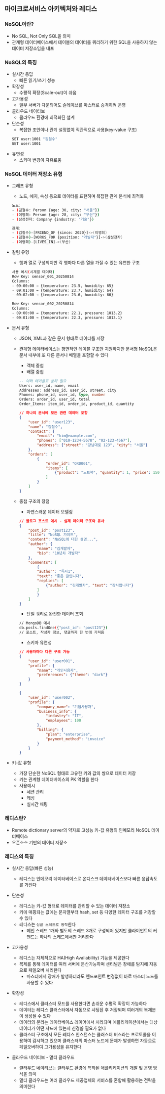 ## 마이크로서비스 아키텍처와 레디스

### NoSQL이란?
+ No SQL, Not Only SQL을 의미
+ 관계형 데이터베이스에서 테이블의 데이터를 쿼리하기 위한 SQL을 사용하지 않는 데이터 저장소임을 내포
    
### NoSQL의 특징
+ 실시간 응답
    - 빠른 읽기/쓰기 성능
+ 확장성
    - 수평적 확장(Scale-out)이 쉬움
+ 고가용성
    - 일부 서버가 다운되어도 슬레이브를 마스터로 승격히켜 운영
+ 클라우드 네이티브
    - 클라우드 환경에 최적화된 설계
+ 단순성
    - 복잡한 조인이나 관계 설정없이 직관적으로 사용(key-value 구조)
    ```bash
    SET user:1001 "김철수"
    GET user:1001
    ```
+ 유연성
    - 스키마 변경이 자유로움

### NoSQL 데이터 저장소 유형
+ 그래프 유형
    - 노드, 에지, 속성 등으로 데이터를 표현하며 복잡한 관계 분석에 최적화
    ```bash
    노드:
    - (김철수: Person {age: 30, city: "서울"})
    - (이영희: Person {age: 28, city: "부산"})
    - (삼성전자: Company {industry: "기술"})

    관계:
    - (김철수)-[FRIEND_OF {since: 2020}]->(이영희)
    - (김철수)-[WORKS_FOR {position: "개발자"}]->(삼성전자)
    - (이영희)-[LIVES_IN]->(부산)
    ```

+ 칼럼 유형
    - 행과 열로 구성되지만 각 행마다 다른 열을 가질 수 있는 유연한 구조
    ```bash
    사용 예시(시계열 데이터)
    Row Key: sensor_001_20250814
    Columns: 
    - 09:00:00 → {temperature: 23.5, humidity: 65}
    - 09:01:00 → {temperature: 23.7, humidity: 64}
    - 09:02:00 → {temperature: 23.6, humidity: 66}

    Row Key: sensor_002_20250814
    Columns:
    - 09:00:00 → {temperature: 22.1, pressure: 1013.2}
    - 09:01:00 → {temperature: 22.3, pressure: 1013.1}
    ```

+ 문서 유형
    - JSON, XML과 같은 문서 형태로 데이터를 저장
    - 관계형 데이터베이스는 평면적인 테이블 구조만 지원하지만 문서형 NoSQL은 문서 내부에 또 다른 문서나 배열을 포함할 수 있다
        - 객체 중첩
        - 배열 중첩

        ```sql
        -- 여러 테이블로 분리 필요
        Users: user_id, name, email
        Addresses: address_id, user_id, street, city
        Phones: phone_id, user_id, type, number
        Orders: order_id, user_id, total
        Order_Items: item_id, order_id, product_id, quantity
        ```

        ```json
        // 하나의 문서에 모든 관련 데이터 포함
        {
            "user_id": "user123",
            "name": "김철수",
            "contact": {
                "email": "kim@example.com",
                "phones": ["010-1234-5678", "02-123-4567"],
                "address": {"street": "강남대로 123", "city": "서울"}
            },
            "orders": [
                {
                    "order_id": "ORD001",
                    "items": [
                        {"product": "노트북", "quantity": 1, "price": 1500000}
                    ]
                }
            ]
        }
        ```
    - 중첩 구조의 장점
        - 자연스러운 데이터 모델링

        ```json
        // 블로그 포스트 예시 - 실제 데이터 구조와 유사
        {
            "post_id": "post123",
            "title": "NoSQL 가이드",
            "content": "NoSQL에 대한 설명...",
            "author": {
                "name": "김개발자",
                "bio": "10년차 개발자"
            },
            "comments": [
                {
                "author": "독자1",
                "text": "좋은 글입니다",
                "replies": [
                    {"author": "김개발자", "text": "감사합니다"}
                ]
                }
            ]
        }
        ```

        - 단일 쿼리로 완전한 데이터 조회
            
        ```bash
        // MongoDB 예시
        db.posts.findOne({"post_id": "post123"})
        // 포스트, 작성자 정보, 댓글까지 한 번에 가져옴
        ```

        - 스키마 유연성
            
        ```json
        // 사용자마다 다른 구조 가능
        {
            "user_id": "user001",
            "profile": {
                "name": "개인사용자",
                "preferences": {"theme": "dark"}
            }            
        }

        {
            "user_id": "user002", 
            "profile": {
                "company_name": "기업사용자",
                "business_info": {
                    "industry": "IT",
                    "employees": 100
                },
                "billing": {
                    "plan": "enterprise",
                    "payment_method": "invoice"
                }
            }
        }
        ```

+ 키-값 유형
    - 가장 단순한 NoSQL 형태로 고유한 키와 값의 쌍으로 데이터 저장
    - 키는 관계형 데이터베이스의 PK 역할을 한다
    - 사용예시
        - 세션 관리
        - 캐싱
        - 실시간 채팅

### 레디스란?
+ Remote dictionary server의 약자로 고성능 키-값 유형의 인메모리 NoSQL 데이터베이스
+ 오픈소스 기반의 데이터 저장소

### 레디스의 특징
+ 실시간 응답(빠른 성능)
    - 레디스는 인메모리 데이터베이스로 온디스크 데이터베이스보다 빠른 응답속도를 가진다

+ 단순성
    - 레디스는 키-값 형태로 데이터를 관리할 수 있는 데이터 저장소
    - 키에 매핑되는 값에는 문자열부터 hash, set 등 다양한 데이터 구조를 저장할 수 있다
    - 레디스는 `싱글 스레드로 동작`한다
        - 메인 스레드 1개와 별도의 스레드 3개로 구성되어 있지만 클라이언트의 커맨드는 하나의 스레드에서만 처리한다

+ 고가용성
    - 레디스는 자체적으로 HA(High Availability) 기능을 제공한다
    - 복제를 통해 데이터를 여러 서버에 분산가능하며 센티널은 장애를 탐지해 자동으로 페일오버 처리한다
        - 마스터에서 장애가 발생하더라도 엔드포인트 변경없이 바로 마스터 노드를 사용할 수 있다

+ 확장성
    - 레디스에서 클러스터 모드를 사용한다면 손쉬운 수평적 확장이 가능하다
    - 데이터는 레디스 클러스터에서 자동으로 샤딩된 후 저장되며 여러개의 복제분이 생성될 수 있다
    - 데이터의 분리는 데이터베이스 레이어에서 처리되며 애플리케이션에서는 대상 데이터가 어떤 샤드에 있는지 신경쓸 필요가 없다
    - 클러스터 구조에서 모든 레디스 인스턴스는 클러스터 버스라는 프로토콜을 이용하여 감시하고 있으며 클러스터의 마스터 노드에 문제가 발생하면 자동으로 페일오버하여 고가용성을 유지한다

+ 클라우드 네이티브 - 멀티 클라우드
    - 클라우드 네이티브는 클라우드 환경에 특화된 애플리케이션의 개발 및 운영 방식을 의미
    - 멀티 클라우드는 여러 클라우드 제공업체의 서비스를 혼합해 활용하는 전략을 의미한다